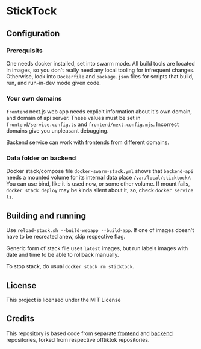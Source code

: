 # StickTock

## Configuration

### Prerequisits

One needs docker installed, set into swarm mode. All build tools are located in images, so you don't really need any local tooling for infrequent changes. Otherwise, look into `Dockerfile` and `package.json` files for scripts that build, run, and run-in-dev mode given code.

### Your own domains

`frontend` next.js web app needs explicit information about it's own domain, and domain of api server.
These values must be set in `frontend/service.config.ts` and `frontend/next.config.mjs`.
Incorrect domains give you unpleasant debugging.

Backend service can work with frontends from different domains.

### Data folder on backend

Docker stack/compose file `docker-swarm-stack.yml` shows that `backend-api` needs a mounted volume for its internal data place `/var/local/sticktock/`. You can use bind, like it is used now, or some other volume. If mount fails, `docker stack deploy` may be kinda silent about it, so, check `docker service ls`.

## Building and running

Use `reload-stack.sh --build-webapp --build-app`. If one of images doesn't have to be recreated anew, skip respective flag.

Generic form of stack file uses `latest` images, but run labels images with date and time to be able to rollback manually.

To stop stack, do usual `docker stack rm sticktock`.


## License

This project is licensed under the MIT License

## Credits

This repository is based code from separate [frontend](https://github.com/PrivacySafe/original-sticktock) and [backend](https://github.com/PrivacySafe/original-sticktock-api) repositories, forked from respective offtiktok repositories.
